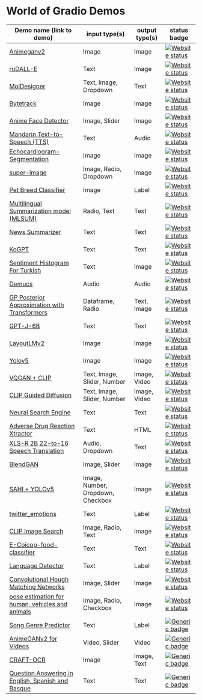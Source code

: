 # World of Gradio Demos

| Demo name (link to demo)   | input type(s)  | output type(s) | status badge                                                           |
|----------------------------|----------------|----------------|------------------------------------------------------------------------------------------------------|
 [Animeganv2](https://huggingface.co/spaces/akhaliq/AnimeGANv2)                 | Image          | Image          | [![Website status](https://img.shields.io/website-up-down-green-red/https/huggingface.co/spaces/akhaliq/AnimeGANv2.svg?label=website%20status)](https://huggingface.co/spaces/akhaliq/AnimeGANv2)
| [ruDALL-E](https://huggingface.co/spaces/anton-l/rudall-e)                            |    Text           |      Image          | [![Website status](https://img.shields.io/website-up-down-green-red/https/huggingface.co/spaces/anton-l/rudall-e.svg?label=website%20status)](https://huggingface.co/spaces/anton-l/rudall-e)                                         |
| [MolDesigner](http://deeppurpose.sunlab.org/)                          |  Text, Image, Dropdown             |  Text              | [![Website status](https://img.shields.io/website-up-down-green-red/http/deeppurpose.sunlab.org.svg?label=website%20status)](http://deeppurpose.sunlab.org/)                                                     |
|  [Bytetrack](https://huggingface.co/spaces/akhaliq/bytetrack)                         |  Image              |      Image          |  [![Website status](https://img.shields.io/website-up-down-green-red/https/huggingface.co/spaces/akhaliq/bytetrack.svg?label=website%20status)](https://huggingface.co/spaces/akhaliq/bytetrack)                                                                                                      |
| [Anime Face Detector](https://huggingface.co/spaces/hysts/anime-face-detector-demo)                          |    Image, Slider            |    Image     |  [![Website status](https://img.shields.io/website-up-down-green-red/https/huggingface.co/spaces/hysts/anime-face-detector-demo.svg?label=website%20status)](https://huggingface.co/spaces/hysts/anime-face-detector-demo)                                                                                            |
|  [Mandarin Text-to-Speech (TTS)](https://huggingface.co/spaces/eugenesiow/mandarin-tts) |         Text      |       Audio         |     [![Website status](https://img.shields.io/website-up-down-green-red/https/huggingface.co/spaces/eugenesiow/mandarin-tts.svg?label=website%20status)](https://huggingface.co/spaces/eugenesiow/mandarin-tts)                                |
|  [Echocardiogram-Segmentation](https://huggingface.co/spaces/abidlabs/Echocardiogram-Segmentation)                          |      Image          |     Image           |           [![Website status](https://img.shields.io/website-up-down-green-red/https/huggingface.co/spaces/abidlabs/Echocardiogram-Segmentation.svg?label=website%20status)](https://huggingface.co/spaces/abidlabs/Echocardiogram-Segmentation)                                                                                                                                                             |
|  [super-image](https://huggingface.co/spaces/eugenesiow/super-image)                          |    Image, Radio, Dropdown            |      Image          |                            [![Website status](https://img.shields.io/website-up-down-green-red/https/huggingface.co/spaces/eugenesiow/super-image.svg?label=website%20status)](https://huggingface.co/spaces/eugenesiow/super-image)                                                                        |
|      [Pet Breed Classifier](https://huggingface.co/spaces/tmabraham/fastai_pet_classifier)                      |     Image           |    Label            |                            [![Website status](https://img.shields.io/website-up-down-green-red/https/huggingface.co/spaces/tmabraham/fastai_pet_classifier.svg?label=website%20status)](https://huggingface.co/spaces/tmabraham/fastai_pet_classifier)                                                                             |
|  [Multilingual Summarization model (MLSUM)](https://huggingface.co/spaces/mrm8488/summarizer_mlsum)                          |      Radio, Text          |  Text              |                     [![Website status](https://img.shields.io/website-up-down-green-red/https/huggingface.co/spaces/mrm8488/summarizer_mlsum.svg?label=website%20status)](https://huggingface.co/spaces/mrm8488/summarizer_mlsum)                                                                                                               |
|  [News Summarizer](https://huggingface.co/spaces/Alifarsi/news_summarizer)                        |    Text            |    Text            |    [![Website status](https://img.shields.io/website-up-down-green-red/https/huggingface.co/spaces/Alifarsi/news_summarizer.svg?label=website%20status)](https://huggingface.co/spaces/Alifarsi/news_summarizer)                          |
|    [KoGPT](https://huggingface.co/spaces/akhaliq/kogpt)                        |       Text         |      Text          |          [![Website status](https://img.shields.io/website-up-down-green-red/https/huggingface.co/spaces/akhaliq/kogpt.svg?label=website%20status)](https://huggingface.co/spaces/akhaliq/kogpt)                                          |
|   [Sentiment Histogram For Turkish](https://huggingface.co/spaces/savasy/SentimentHistogramForTurkish)                         |   Text             |    Image            |            [![Website status](https://img.shields.io/website-up-down-green-red/https/huggingface.co/spaces/savasy/SentimentHistogramForTurkish.svg?label=website%20status)](https://huggingface.co/spaces/savasy/SentimentHistogramForTurkish)                                                                                          |
|  [Demucs](https://huggingface.co/spaces/akhaliq/demucs)                          |     Audio           |   Audio             |      [![Website status](https://img.shields.io/website-up-down-green-red/https/huggingface.co/spaces/akhaliq/demucs.svg?label=website%20status)](https://huggingface.co/spaces/akhaliq/demucs)                                                    |
|   [GP Posterior Approximation with Transformers](https://huggingface.co/spaces/samuelinferences/transformers-can-do-bayesian-inference)                        |          Dataframe, Radio      |   Text, Image             |         [![Website status](https://img.shields.io/website-up-down-green-red/https/huggingface.co/spaces/samuelinferences/transformers-can-do-bayesian-inference.svg?label=website%20status)](https://huggingface.co/spaces/samuelinferences/transformers-can-do-bayesian-inference)                             |
|   [GPT-J-6B](https://huggingface.co/spaces/mrm8488/GPT-J-6B)                         |   Text             |    Text            |       [![Website status](https://img.shields.io/website-up-down-green-red/https/huggingface.co/spaces/mrm8488/GPT-J-6B.svg?label=website%20status)](https://huggingface.co/spaces/mrm8488/GPT-J-6B)                                                                                                                                                                               |
|  [LayoutLMv2](https://huggingface.co/spaces/nielsr/LayoutLMv2-FUNSD)                       |      Image          |      Image          |     [![Website status](https://img.shields.io/website-up-down-green-red/https/huggingface.co/spaces/nielsr/LayoutLMv2-FUNSD.svg?label=website%20status)](https://huggingface.co/spaces/nielsr/LayoutLMv2-FUNSD)                                                                                                                                                                                            |
| [Yolov5](https://huggingface.co/spaces/akhaliq/YOLOv5)                           |     Image           |      Image          |          [![Website status](https://img.shields.io/website-up-down-green-red/https/huggingface.co/spaces/akhaliq/YOLOv5.svg?label=website%20status)](https://huggingface.co/spaces/akhaliq/YOLOv5)                                                                                                                                                                                        |
|   [VQGAN + CLIP](https://huggingface.co/spaces/akhaliq/VQGAN_CLIP)                         |     Text, Image, Slider, Number         |       Image, Video        |           [![Website status](https://img.shields.io/website-up-down-green-red/https/huggingface.co/spaces/akhaliq/VQGAN_CLIP.svg?label=website%20status)](https://huggingface.co/spaces/akhaliq/VQGAN_CLIP)                                                                                                                                                                                                                                                       |
|   [CLIP Guided Diffusion](https://huggingface.co/spaces/akhaliq/clip-guided-diffusion)                         |     Text, Image, Slider, Number         |       Image, Video        |               [![Website status](https://img.shields.io/website-up-down-green-red/https/huggingface.co/spaces/akhaliq/clip-guided-diffusion.svg?label=website%20status)](https://huggingface.co/spaces/akhaliq/clip-guided-diffusion)                                                                                                                                                               |
|   [Neural Search Engine](https://huggingface.co/spaces/SEARCH/NSE)                         |     Text        |       Text       |               [![Website status](https://img.shields.io/website-up-down-green-red/https/huggingface.co/spaces/SEARCH/NSE.svg?label=website%20status)](https://huggingface.co/spaces/SEARCH/NSE)                                                                                                                                                                |
|   [Adverse Drug Reaction Xtractor](https://huggingface.co/spaces/ADRXtractor/ADR_Xtractor)                         |     Text        |       HTML      |              [![Website status](https://img.shields.io/website-up-down-green-red/https/huggingface.co/spaces/ADRXtractor/ADR_Xtractor.svg?label=website%20status)](https://huggingface.co/spaces/ADRXtractor/ADR_Xtractor)                                                                                                                                                       |
|   [XLS-R 2B 22-to-16 Speech Translation](https://huggingface.co/spaces/facebook/XLS-R-2B-22-16)                         |     Audio, Dropdown        |       Text      |                [![Website status](https://img.shields.io/website-up-down-green-red/https/huggingface.co/spaces/facebook/XLS-R-2B-22-16.svg?label=website%20status)](https://huggingface.co/spaces/facebook/XLS-R-2B-22-16)                                                                                                                                                               |
|   [BlendGAN](https://huggingface.co/spaces/akhaliq/BlendGAN)                         |     Image, Slider       |       Image      |               [![Website status](https://img.shields.io/website-up-down-green-red/https/huggingface.co/spaces/akhaliq/BlendGAN.svg?label=website%20status)](https://huggingface.co/spaces/akhaliq/BlendGAN)                                                                                      |
|   [SAHI + YOLOv5](https://huggingface.co/spaces/fcakyon/sahi-yolov5)                         |     Image, Number, Dropdown, Checkbox       |       Image      |             [![Website status](https://img.shields.io/website-up-down-green-red/https/huggingface.co/spaces/fcakyon/sahi-yolov5.svg?label=website%20status)](https://huggingface.co/spaces/fcakyon/sahi-yolov5)                                                                                                                                                                                              |
|   [twitter_emotions](https://huggingface.co/spaces/trnt/twitter_emotions)                         |     Text       |      Label     |                [![Website status](https://img.shields.io/website-up-down-green-red/https/huggingface.co/spaces/trnt/twitter_emotions.svg?label=website%20status)](https://huggingface.co/spaces/trnt/twitter_emotions)                                                                                        |
|   [CLIP Image Search](https://huggingface.co/spaces/JLD/clip-image-search)                         |     Image, Radio, Text       |      Image     |               [![Website status](https://img.shields.io/website-up-down-green-red/https/huggingface.co/spaces/JLD/clip-image-search.svg?label=website%20status)](https://huggingface.co/spaces/JLD/clip-image-search)                                                                                                                                                                                 |
|   [E-Coicop-food-classifier](https://huggingface.co/spaces/peter2000/E-Coicop-food-classifier)                         |     Text       |      Text    |              [![Website status](https://img.shields.io/website-up-down-green-red/https/huggingface.co/spaces/peter2000/E-Coicop-food-classifier.svg?label=website%20status)](https://huggingface.co/spaces/peter2000/E-Coicop-food-classifier)                                                                                                                                                             |
|   [Language Detector](https://huggingface.co/spaces/ivanlau/language-detection-xlm-roberta-base)                         |     Text       |      Label    |               [![Website status](https://img.shields.io/website-up-down-green-red/https/huggingface.co/spaces/ivanlau/language-detection-xlm-roberta-base.svg?label=website%20status)](https://huggingface.co/spaces/ivanlau/language-detection-xlm-roberta-base)                                                                                                                                                         |
|   [Convolutional Hough Matching Networks](https://huggingface.co/spaces/taesiri/ConvolutionalHoughMatchingNetworks)                         |     Image, Slider       |      Image    |              [![Website status](https://img.shields.io/website-up-down-green-red/https/huggingface.co/spaces/taesiri/ConvolutionalHoughMatchingNetworks.svg?label=website%20status)](https://huggingface.co/spaces/taesiri/ConvolutionalHoughMatchingNetworks)                                                                                                                                                             |
|   [pose estimation for human, vehicles and animals](https://huggingface.co/spaces/peterbonnesoeur/pose_demo)                         |     Image, Radio, Checkbox      |      Image    |              [![Website status](https://img.shields.io/website-up-down-green-red/https/huggingface.co/spaces/peterbonnesoeur/pose_demo.svg?label=website%20status)](https://huggingface.co/spaces/peterbonnesoeur/pose_demo)                                                                                                                                                             |
|   [Song Genre Predictor](https://huggingface.co/spaces/bharat-raghunathan/song-lyrics-classifier)                         |   Text     |      Label    |               [![Generic badge](https://img.shields.io/badge/Live-Yes-<COLOR>.svg)](https://shields.io/)                                                                                                                                                            |
|   [AnimeGANv2 for Videos](https://huggingface.co/spaces/nateraw/animegan-v2-for-videos)                         |   Video, Slider     |      Video   |               [![Generic badge](https://img.shields.io/badge/Live-Yes-<COLOR>.svg)](https://shields.io/)                                                                                                                                                            |
|   [CRAFT-OCR](https://huggingface.co/spaces/vishnun/CRAFT-OCR)                         |  Image     |      Image, Text   |               [![Generic badge](https://img.shields.io/badge/Live-Yes-<COLOR>.svg)](https://shields.io/)                                                                                                                                                            |
|   [Question Answering in English, Spanish and Basque](https://huggingface.co/spaces/MarcBrun/ixambert-squad)                         |  Text     |      Text   |               [![Generic badge](https://img.shields.io/badge/Live-Yes-<COLOR>.svg)](https://shields.io/)                                                                                                                                                            |
